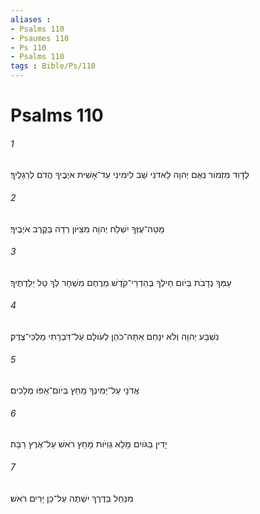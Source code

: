 ```yaml
---
aliases : 
- Psalms 110
- Psaumes 110
- Ps 110
- Psalms 110
tags : Bible/Ps/110
---
```


# Psalms 110

###### 1
לְדָוִד מִזְמֹור נְאֻם יְהוָה לַאדֹנִי שֵׁב לִימִינִי עַד־אָשִׁית אֹיְבֶיךָ הֲדֹם לְרַגְלֶיךָ׃
###### 2
מַטֵּה־עֻזְּךָ יִשְׁלַח יְהוָה מִצִּיֹּון רְדֵה בְּקֶרֶב אֹיְבֶיךָ׃
###### 3
עַמְּךָ נְדָבֹת בְּיֹום חֵילֶךָ בְּהַדְרֵי־קֹדֶשׁ מֵרֶחֶם מִשְׁחָר לְךָ טַל יַלְדֻתֶיךָ׃
###### 4
נִשְׁבַּע יְהוָה וְלֹא יִנָּחֵם אַתָּה־כֹהֵן לְעֹולָם עַל־דִּבְרָתִי מַלְכִּי־צֶדֶק׃
###### 5
אֲדֹנָי עַל־יְמִינְךָ מָחַץ בְּיֹום־אַפֹּו מְלָכִים׃
###### 6
יָדִין בַּגֹּויִם מָלֵא גְוִיֹּות מָחַץ רֹאשׁ עַל־אֶרֶץ רַבָּה׃
###### 7
מִנַּחַל בַּדֶּרֶךְ יִשְׁתֶּה עַל־כֵּן יָרִים רֹאשׁ׃
